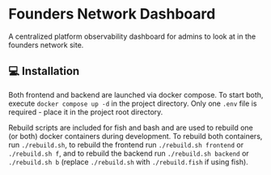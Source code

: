 # Founders Network Dashboard

A centralized platform observability dashboard for admins to look at in the founders network site.

## 💻 Installation

Both frontend and backend are launched via docker compose. To start both, execute `docker compose up -d` in the project directory. Only one `.env` file is required - place it in the project root directory.

Rebuild scripts are included for fish and bash and are used to rebuild one (or both) docker containers during development. To rebuild both containers, run `./rebuild.sh`, to rebuild the frontend run `./rebuild.sh frontend` or `./rebuild.sh f`, and to rebuild the backend run `./rebuild.sh backend` or `./rebuild.sh b` (replace `./rebuild.sh` with `./rebuild.fish` if using fish).

